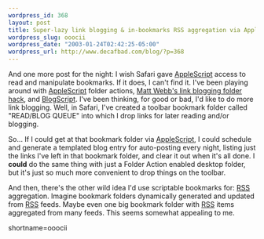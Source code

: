 ```yaml
--- 
wordpress_id: 368
layout: post
title: Super-lazy link blogging & in-bookmarks RSS aggregation via AppleScript?
wordpress_slug: ooocii
wordpress_date: "2003-01-24T02:42:25-05:00"
wordpress_url: http://www.decafbad.com/blog/?p=368
---
```

<p>And one more post for the night:  I wish Safari gave <a href="http://www.decafbad.com/twiki/bin/view/Main/AppleScript">AppleScript</a> access to read and manipulate bookmarks.  If it does, I can't find it.  I've been playing around with <a href="http://www.decafbad.com/twiki/bin/view/Main/AppleScript">AppleScript</a> folder actions, <a href="http://interconnected.org/notes/2003/01/Lazy_MacOSX_Weblogging_1.shtml" target="_top">Matt Webb's link blogging folder hack</a>, and <a href="http://www.webentourage.com/blogscript.php" target="_top">BlogScript</a>.  I've been thinking, for good or bad, I'd like to do more link blogging.  Well, in Safari, I've created a toolbar bookmark folder called "READ/BLOG QUEUE" into which I drop links for later reading and/or blogging.</p>
<p>So...  If I could get at that bookmark folder via <a href="http://www.decafbad.com/twiki/bin/view/Main/AppleScript">AppleScript</a>, I could schedule and generate a templated blog entry for auto-posting every night, listing just the links I've left in that bookmark folder, and clear it out when it's all done.  I <strong>could</strong> do the same thing with just a Folder Action enabled desktop folder, but it's just so much more convenient to drop things on the toolbar.</p>
<p>And then, there's the other wild idea I'd use scriptable bookmarks for:  <a href="http://www.decafbad.com/twiki/bin/view/Main/RSS">RSS</a> aggregation.  Imagine bookmark folders dynamically generated and updated from <a href="http://www.decafbad.com/twiki/bin/view/Main/RSS">RSS</a> feeds.  Maybe even one big bookmark folder with <a href="http://www.decafbad.com/twiki/bin/view/Main/RSS">RSS</a> items aggregated from many feeds.  This seems somewhat appealing to me.</p>
<!--more-->
shortname=ooocii
